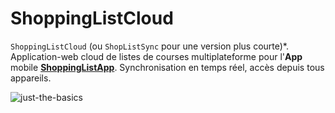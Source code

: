 # ShoppingListCloud
`ShoppingListCloud` (ou `ShopListSync` pour une version plus courte)*. Application-web cloud de listes de courses multiplateforme pour l'**App** mobile **[ShoppingListApp](https://github.com/paguielng/ShoppingListApp/)**. Synchronisation en temps réel, accès depuis tous appareils.

![just-the-basics](https://github.com/paguielng/ShoppingListCloud/blob/main/images/shopplistapp.jpg)

